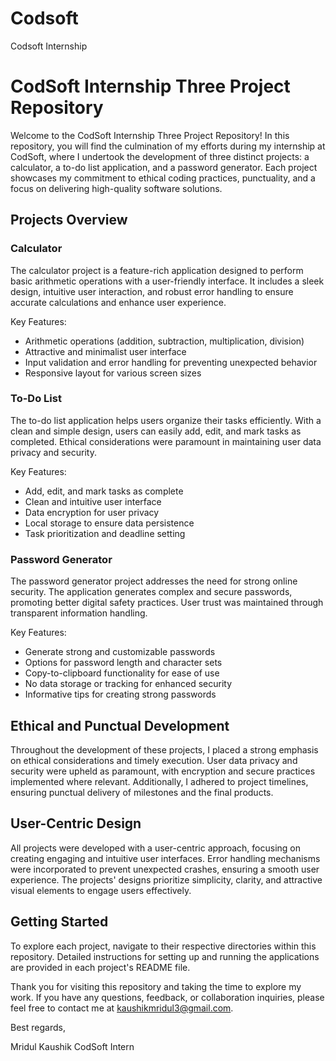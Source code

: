 # Codsoft
Codsoft Internship
# CodSoft Internship Three Project Repository

Welcome to the CodSoft Internship Three Project Repository! In this repository, you will find the culmination of my efforts during my internship at CodSoft, where I undertook the development of three distinct projects: a calculator, a to-do list application, and a password generator. Each project showcases my commitment to ethical coding practices, punctuality, and a focus on delivering high-quality software solutions.

## Projects Overview

### Calculator
The calculator project is a feature-rich application designed to perform basic arithmetic operations with a user-friendly interface. It includes a sleek design, intuitive user interaction, and robust error handling to ensure accurate calculations and enhance user experience.

Key Features:
- Arithmetic operations (addition, subtraction, multiplication, division)
- Attractive and minimalist user interface
- Input validation and error handling for preventing unexpected behavior
- Responsive layout for various screen sizes

### To-Do List
The to-do list application helps users organize their tasks efficiently. With a clean and simple design, users can easily add, edit, and mark tasks as completed. Ethical considerations were paramount in maintaining user data privacy and security.

Key Features:
- Add, edit, and mark tasks as complete
- Clean and intuitive user interface
- Data encryption for user privacy
- Local storage to ensure data persistence
- Task prioritization and deadline setting

### Password Generator
The password generator project addresses the need for strong online security. The application generates complex and secure passwords, promoting better digital safety practices. User trust was maintained through transparent information handling.

Key Features:
- Generate strong and customizable passwords
- Options for password length and character sets
- Copy-to-clipboard functionality for ease of use
- No data storage or tracking for enhanced security
- Informative tips for creating strong passwords

## Ethical and Punctual Development

Throughout the development of these projects, I placed a strong emphasis on ethical considerations and timely execution. User data privacy and security were upheld as paramount, with encryption and secure practices implemented where relevant. Additionally, I adhered to project timelines, ensuring punctual delivery of milestones and the final products.

## User-Centric Design

All projects were developed with a user-centric approach, focusing on creating engaging and intuitive user interfaces. Error handling mechanisms were incorporated to prevent unexpected crashes, ensuring a smooth user experience. The projects' designs prioritize simplicity, clarity, and attractive visual elements to engage users effectively.

## Getting Started

To explore each project, navigate to their respective directories within this repository. Detailed instructions for setting up and running the applications are provided in each project's README file.

Thank you for visiting this repository and taking the time to explore my work. If you have any questions, feedback, or collaboration inquiries, please feel free to contact me at kaushikmridul3@gmail.com.

Best regards,

Mridul Kaushik
CodSoft Intern

